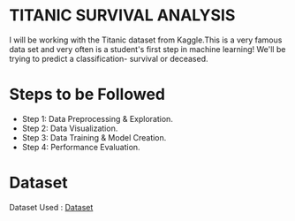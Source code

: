 # TITANIC SURVIVAL ANALYSIS

I will be working with the Titanic dataset from Kaggle.This is a very famous data set and very often is a student's first step in machine learning!
We'll be trying to predict a classification- survival or deceased.

# Steps to be Followed
* Step 1: Data Preprocessing & Exploration.
* Step 2: Data Visualization.
* Step 3: Data Training & Model Creation.
* Step 4: Performance Evaluation.

# Dataset

Dataset Used : [Dataset](https://www.kaggle.com/alexisbcook/titanic-tutorial/data)
